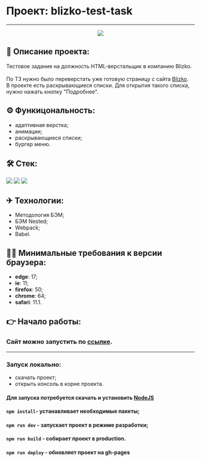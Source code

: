 # Проект: blizko-test-task
------
<div align="center">
<img  src="https://i.ibb.co/NyMKfsQ/skoroxodtwo-github-io-blizko-test-task.png" align="center">
</div>


## 📖 Описание проекта:
Тестовое задание на должность HTML-верстальщик в компанию Blizko.<br><br>
По ТЗ нужно было переверстать уже готовую страницу с сайта [Blizko](https://ekb.blizko.ru/sellers/reklama).<br>
В проекте есть раскрывающиеся списки. Для открытия такого списка, нужно нажать кнопку "Подробнее".<br>

## ⚙ Функицональность:
* адаптивная верстка;
* анимации;
* раскрывающиеся списки;
* бургер меню.

## 🛠 Стек:
<p>
  <img src="https://img.shields.io/badge/Html-gray?style=for-the-badge&logo=HTML5&logoColor=red/">
  <img src="https://img.shields.io/badge/Scss-gray?style=for-the-badge&logo=Sass&logoColor=/">
  <img src="https://img.shields.io/badge/JavaScript-gray?style=for-the-badge&logo=JavaScript&logoColor=/">
</p>

## ✈ Технологии:
* Методология БЭМ;
* БЭМ Nested;
* Webpack;
* Babel.

## 👨‍⚖️ Минимальные требования к версии браузера:
* __edge__: 17;
* __ie__: 11;
* __firefox__: 50;
* __chrome__: 64;
* __safari__: 11.1.

## 👉 Начало работы:

### Сайт можно запустить по [ссылке](https://skoroxodtwo.github.io/blizko-test-task/).

----
### Запуск локально:

- скачать проект;
- открыть консоль в корне проекта.

#### Для запуска потребуется скачать и установить [NodeJS](https://nodejs.org/en/)

#### `npm install`- устанавливает необходимые пакеты;<br/>
#### `npm run dev` - запускает проект в режиме разработки;<br/>
#### `npm run build` - собирает проект в production.<br/>
#### `npm run deploy` - обновляет проект на gh-pages
